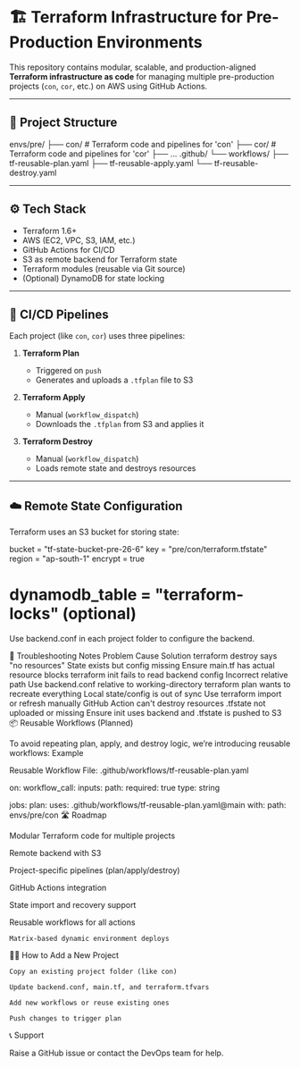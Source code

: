 # 🏗️ Terraform Infrastructure for Pre-Production Environments

This repository contains modular, scalable, and production-aligned **Terraform infrastructure as code** for managing multiple pre-production projects (`con`, `cor`, etc.) on AWS using GitHub Actions.

---

## 📁 Project Structure

envs/pre/
├── con/ # Terraform code and pipelines for 'con'
├── cor/ # Terraform code and pipelines for 'cor'
├── ...
.github/
└── workflows/
├── tf-reusable-plan.yaml
├── tf-reusable-apply.yaml
└── tf-reusable-destroy.yaml


---

## ⚙️ Tech Stack

- Terraform 1.6+
- AWS (EC2, VPC, S3, IAM, etc.)
- GitHub Actions for CI/CD
- S3 as remote backend for Terraform state
- Terraform modules (reusable via Git source)
- (Optional) DynamoDB for state locking

---

## 🚀 CI/CD Pipelines

Each project (like `con`, `cor`) uses three pipelines:

1. **Terraform Plan**  
   - Triggered on `push`
   - Generates and uploads a `.tfplan` file to S3

2. **Terraform Apply**  
   - Manual (`workflow_dispatch`)
   - Downloads the `.tfplan` from S3 and applies it

3. **Terraform Destroy**  
   - Manual (`workflow_dispatch`)
   - Loads remote state and destroys resources

---

## ☁️ Remote State Configuration

Terraform uses an S3 bucket for storing state:


bucket         = "tf-state-bucket-pre-26-6"
key            = "pre/con/terraform.tfstate"
region         = "ap-south-1"
encrypt        = true
# dynamodb_table = "terraform-locks" (optional)
Use backend.conf in each project folder to configure the backend.


🧪 Troubleshooting Notes
Problem	Cause	Solution
terraform destroy says "no resources"	State exists but config missing	Ensure main.tf has actual resource blocks
terraform init fails to read backend config	Incorrect relative path	Use backend.conf relative to working-directory
terraform plan wants to recreate everything	Local state/config is out of sync	Use terraform import or refresh manually
GitHub Action can't destroy resources	.tfstate not uploaded or missing	Ensure init uses backend and .tfstate is pushed to S3
📦 Reusable Workflows (Planned)

To avoid repeating plan, apply, and destroy logic, we’re introducing reusable workflows:
Example

Reusable Workflow File: .github/workflows/tf-reusable-plan.yaml

on:
  workflow_call:
    inputs:
      path:
        required: true
        type: string


jobs:
  plan:
    uses: .github/workflows/tf-reusable-plan.yaml@main
    with:
      path: envs/pre/con
🛣️ Roadmap

Modular Terraform code for multiple projects

Remote backend with S3

Project-specific pipelines (plan/apply/destroy)

GitHub Actions integration

State import and recovery support

Reusable workflows for all actions

    Matrix-based dynamic environment deploys

🧑‍💻 How to Add a New Project

    Copy an existing project folder (like con)

    Update backend.conf, main.tf, and terraform.tfvars

    Add new workflows or reuse existing ones

    Push changes to trigger plan

📞 Support

Raise a GitHub issue or contact the DevOps team for help.




